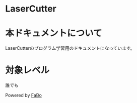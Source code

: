 # LaserCutter

# 本ドキュメントについて

LaserCutterのプログラム学習用のドキュメントになっています。

# 対象レベル

誰でも

Powered by [FaBo](http://www.fabo.io)
